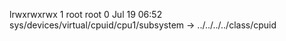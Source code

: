 lrwxrwxrwx 1 root root 0 Jul 19 06:52 sys/devices/virtual/cpuid/cpu1/subsystem -> ../../../../class/cpuid

